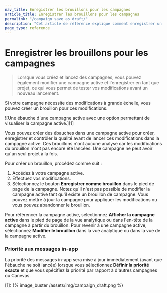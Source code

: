 ```yaml
---
nav_title: Enregistrer les brouillons pour les campagnes
article_title: Enregistrer les brouillons pour les campagnes
permalink: "/campaign_save_as_draft/"
description: "Cet article de référence explique comment enregistrer un brouillon pour une campagne déjà lancée."
page_type: reference
---
```


# Enregistrer les brouillons pour les campagnes

> Lorsque vous créez et lancez des campagnes, vous pouvez également modifier une campagne active et l'enregistrer en tant que projet, ce qui vous permet de tester vos modifications avant un nouveau lancement.

Si votre campagne nécessite des modifications à grande échelle, vous pouvez créer un brouillon pour ces modifications.

![Une ébauche d'une campagne active avec une option permettant de visualiser la campagne active.][1]

Vous pouvez créer des ébauches dans une campagne active pour créer, enregistrer et contrôler la qualité avant de lancer ces modifications dans la campagne active. Ces brouillons n'ont aucune analyse car les modifications du brouillon n'ont pas encore été lancées. Une campagne ne peut avoir qu'un seul projet à la fois.

Pour créer un brouillon, procédez comme suit :

1. Accédez à votre campagne active.
2. Effectuez vos modifications.
3. Sélectionnez le bouton **Enregistrer comme brouillon** dans le pied de page de la campagne. Notez qu'il n'est pas possible de modifier la campagne active tant qu'il existe un brouillon de campagne. Vous pouvez mettre à jour la campagne pour appliquer les modifications ou vous pouvez abandonner le brouillon.

Pour référencer la campagne active, sélectionnez **Afficher la campagne active** dans le pied de page de la vue analytique ou dans l'en-tête de la campagne à partir du brouillon. Pour revenir à une campagne active, sélectionnez **Modifier le brouillon** dans la vue analytique ou dans la vue de la campagne active.

### Priorité aux messages in-app

La priorité des messages in-app sera mise à jour immédiatement (avant que l'ébauche ne soit lancée) lorsque vous sélectionnez **Définir la priorité exacte** et que vous spécifiez la priorité par rapport à d'autres campagnes ou Canevas.

[1]: {% image_buster /assets/img/campaign_draft.png %}